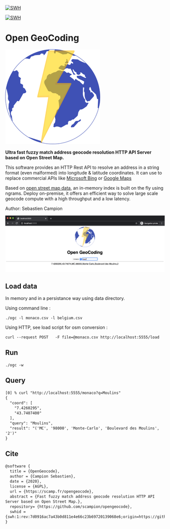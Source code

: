 [![SWH](https://archive.softwareheritage.org/badge/origin/https://github.com/scampion/opengeocode/)](https://archive.softwareheritage.org/browse/origin/?origin_url=https://github.com/scampion/opengeocode)

[![SWH](https://archive.softwareheritage.org/badge/swh:1:rev:7d0916ac7a43b0d811e4e66c23b69720139068e6/)](https://archive.softwareheritage.org/swh:1:rev:7d0916ac7a43b0d811e4e66c23b69720139068e6;origin=https://github.com/scampion/opengeocode;visit=swh:1:snp:48d8937d82bd177e3ce4654705d358e06a8f2895/)


Open GeoCoding
==============

![Logo](images/ogc.svg)


**Ultra fast fuzzy match address geocode resolution HTTP API Server based on Open Street Map.**

This software provides an HTTP Rest API to resolve an address in a string format (even malformed)  into longitude & latitude coordinates. 
It can use to replace commercial APIs like [Microsoft Bing](https://www.bing.com/api/maps/sdkrelease/mapcontrol/isdk/searchbyaddress) or [Google Maps](https://developers.google.com/maps/documentation/geocoding/intro)


Based on [open street map data](https://download.geofabrik.de), an in-memory index is built on the fly using ngrams. Deploy on-premise, it offers an efficient way to solve large scale geocode compute with a high throughput and a low latency.

Author: Sebastien Campion

![Screenshot](images/screenshot.png)


Load data  
---------

In memory and in a persistance way using data directory.

Using command line : 

    ./ogc -l monaco.csv -l belgium.csv 
    
Using HTTP, see load script for osm conversion : 

    curl --request POST   -F file=@monaco.csv http://localhost:5555/load

Run 
----

	./ogc -w
	

Query 
-----

    [0] % curl "http://localhost:5555/monaco?q=Moulins"
    {   
      "coord": [
        "7.4260295",
        "43.7407400"
      ],
      "query": "Moulins",
      "result": "('MC', '98000', 'Monte-Carlo', 'Boulevard des Moulins', '2')"
    }


Cite
----

```
@software {
  title = {OpenGeocode},
  author = {Campion Sebastien},
  date = {2020},
  license = {AGPL},
  url = {https://scamp.fr/opengeocode},
  abstract = {Fast fuzzy match address geocode resolution HTTP API Server based on Open Street Map.},
  repository= {https://github.com/scampion/opengeocode},
  swhid = {swh:1:rev:7d0916ac7a43b0d811e4e66c23b69720139068e6;origin=https://github.com/scampion/opengeocode;visit=swh:1:snp:48d8937d82bd177e3ce4654705d358e06a8f2895},
}
```


